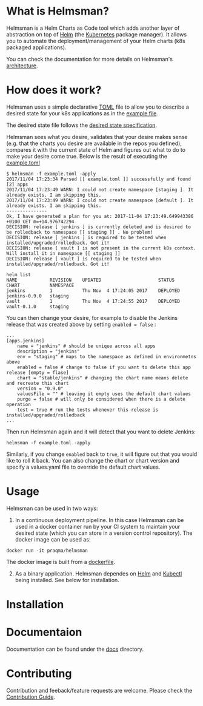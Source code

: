 # What is Helmsman?

Helmsman is a Helm Charts as Code tool which adds another layer of abstraction on top of [Helm](https://helm.sh) (the [Kubernetes](https://kubernetes.io/) package manager). It allows you to automate the deployment/management of your Helm charts (k8s packaged applications).

You can check the documentation for more details on Helmsman's [architecture](docs/architecture.md). 

# How does it work?

Helmsman uses a simple declarative [TOML](https://github.com/toml-lang/toml) file to allow you to describe a desired state for your k8s applications as in the [example file](example.toml).

The desired state file follows the [desired state specification](docs/desired_state_specification.md).

Helmsman sees what you desire, validates that your desire makes sense (e.g. that the charts you desire are available in the repos you defined), compares it with the current state of Helm and figures out what to do to make your desire come true. Below is the result of executing the [example.toml](example.toml)

``` 
$ helmsman -f example.toml -apply
2017/11/04 17:23:34 Parsed [[ example.toml ]] successfully and found [2] apps
2017/11/04 17:23:49 WARN: I could not create namespace [staging ]. It already exists. I am skipping this.
2017/11/04 17:23:49 WARN: I could not create namespace [default ]. It already exists. I am skipping this.
---------------
Ok, I have generated a plan for you at: 2017-11-04 17:23:49.649943386 +0100 CET m=+14.976742294 
DECISION: release [ jenkins ] is currently deleted and is desired to be rolledback to namespace [[ staging ]] . No problem!
DECISION: release [ jenkins ] is required to be tested when installed/upgraded/rolledback. Got it!
DECISION: release [ vault ] is not present in the current k8s context. Will install it in namespace [[ staging ]]
DECISION: release [ vault ] is required to be tested when installed/upgraded/rolledback. Got it!
``` 

```
helm list
NAME        	REVISION	UPDATED                 	STATUS  	CHART        	NAMESPACE
jenkins     	1       	Thu Nov  4 17:24:05 2017	DEPLOYED	jenkins-0.9.0	staging 
vault        	1       	Thu Nov  4 17:24:55 2017	DEPLOYED	vault-0.1.0 	staging   
```

You can then change your desire, for example to disable the Jenkins release that was created above by setting `enabled = false` :

```
...
[apps.jenkins]
    name = "jenkins" # should be unique across all apps
    description = "jenkins"
    env = "staging" # maps to the namespace as defined in environmetns above
    enabled = false # change to false if you want to delete this app release [empty = flase]
    chart = "stable/jenkins" # changing the chart name means delete and recreate this chart
    version = "0.9.0"
    valuesFile = "" # leaving it empty uses the default chart values
    purge = false # will only be considered when there is a delete operation
    test = true # run the tests whenever this release is installed/upgraded/rolledback
...

```

Then run Helmsman again and it will detect that you want to delete Jenkins:

```
helmsman -f example.toml -apply

```

Similarly, if you change `enabled` back to `true`, it will figure out that you would like to roll it back. You can also change the chart or chart version and specify a values.yaml file to override the default chart values.

# Usage

Helmsman can be used in two ways:

1. In a continuous deployment pipeline. In this case Helmsman can be used in a docker container run by your CI system to maintain your desired state (which you can store in a version control repository). The docker image can be used as:

```
docker run -it praqma/helmsman 

```
The docker image is built from a [dockerfile](dockerfile/dockerfile).

2. As a binary application. Helmsman dependes on [Helm](https://helm.sh) and [Kubectl](https://kubernetes.io/docs/user-guide/kubectl/) being installed. See below for installation.

# Installation 

# Documentaion

Documentation can be found under the [docs](/docs/) directory.

# Contributing
Contribution and feeback/feature requests are welcome. Please check the [Contribution Guide](CONTRIBUTING.md).